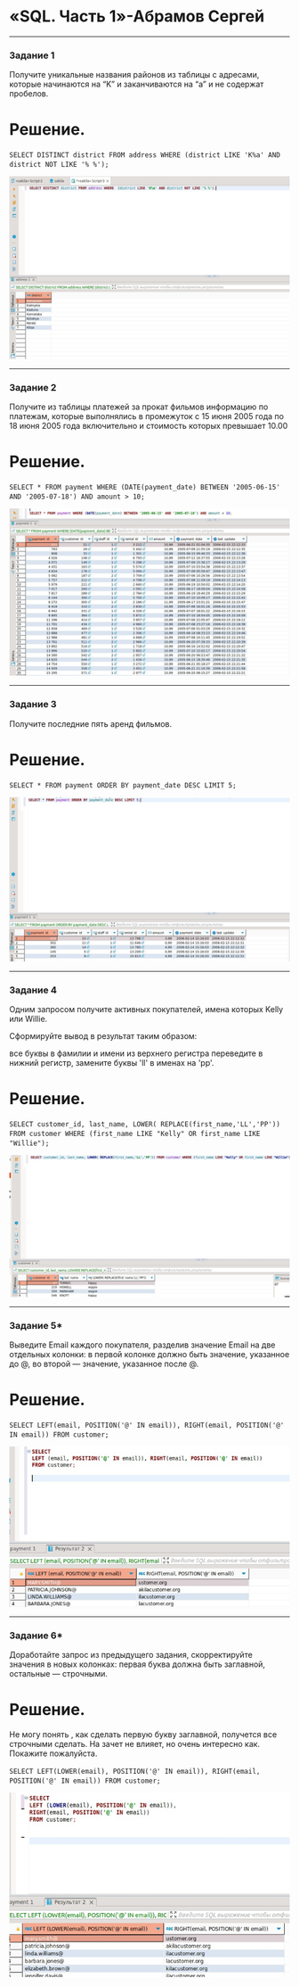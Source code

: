 # «SQL. Часть 1»-Абрамов Сергей

---

### Задание 1
Получите уникальные названия районов из таблицы с адресами, которые начинаются на “K” и заканчиваются на “a” и не содержат пробелов.

# Решение.

`SELECT DISTINCT district FROM address WHERE (district LIKE 'K%a' AND district NOT LIKE '% %');`

![1](https://github.com/smabramov/SQL1/blob/e12468790edf0c72fe3d0c77d06841e4fbd3342e/jpg/1.jpg)


---

### Задание 2
Получите из таблицы платежей за прокат фильмов информацию по платежам, которые выполнялись в промежуток с 15 июня 2005 года по 18 июня 2005 года включительно и стоимость которых превышает 10.00

# Решение.

`SELECT * FROM payment WHERE (DATE(payment_date) BETWEEN '2005-06-15' AND '2005-07-18') AND amount > 10;`

![2](https://github.com/smabramov/SQL1/blob/e12468790edf0c72fe3d0c77d06841e4fbd3342e/jpg/2.jpg)

---

### Задание 3
Получите последние пять аренд фильмов.

# Решение.

`SELECT * FROM payment ORDER BY payment_date DESC LIMIT 5;`

![3](https://github.com/smabramov/SQL1/blob/e12468790edf0c72fe3d0c77d06841e4fbd3342e/jpg/3.jpg)

---

### Задание 4
Одним запросом получите активных покупателей, имена которых Kelly или Willie.

Сформируйте вывод в результат таким образом:

все буквы в фамилии и имени из верхнего регистра переведите в нижний регистр,
замените буквы 'll' в именах на 'pp'.

# Решение.

`SELECT customer_id, last_name, LOWER( REPLACE(first_name,'LL','PP')) FROM customer WHERE (first_name LIKE "Kelly" OR first_name LIKE "Willie");`


![4](https://github.com/smabramov/SQL1/blob/e12468790edf0c72fe3d0c77d06841e4fbd3342e/jpg/4.jpg)

---

### Задание 5*

Выведите Email каждого покупателя, разделив значение Email на две отдельных колонки: в первой колонке должно быть значение, указанное до @, во второй — значение, указанное после @.


# Решение.

`SELECT LEFT(email, POSITION('@' IN email)), RIGHT(email, POSITION('@' IN email)) FROM customer; `


![5](https://github.com/smabramov/SQL1/blob/c8823f316307b817e80422a5ed3b4d89e36eba50/jpg/5.jpg)


---

### Задание 6*

Доработайте запрос из предыдущего задания, скорректируйте значения в новых колонках: первая буква должна быть заглавной, остальные — строчными.


# Решение.

Не могу понять , как сделать первую букву заглавной, получется все строчными сделать. На зачет не влияет, но очень интересно как. Покажите пожалуйста.


`SELECT LEFT(LOWER(email), POSITION('@' IN email)), RIGHT(email, POSITION('@' IN email)) FROM customer;`

![6](https://github.com/smabramov/SQL1/blob/bd743333bfc6acc43b8a15392175bcfa9c0f1647/jpg/6.jpg)